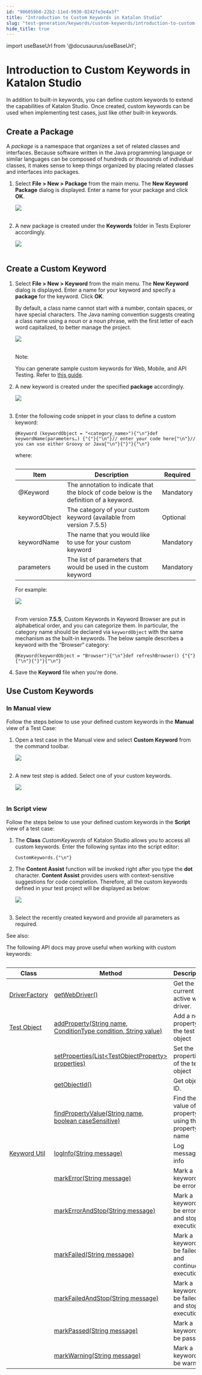 ```yaml
---
id: "906059b0-22b2-11ed-9930-0242fe3e4a3f"
title: "Introduction to Custom Keywords in Katalon Studio"
slug: "test-generation/keywords/custom-keywords/introduction-to-custom-keywords-in-katalon-studio"
hide_title: true
---
```

import useBaseUrl from '@docusaurus/useBaseUrl';


# <a id="id" class="anchor_top_offset"/><a id="ariaid-title1" class="anchor_top_offset"/>Introduction to Custom Keywords in <span xmlns="http://www.w3.org/1999/xhtml" className="ph">Katalon Studio</span> 

<p xmlns="http://www.w3.org/1999/xhtml" className="p">In addition to built-in keywords, you can define custom keywords   to extend the capabilities of Katalon Studio. Once created, custom   keywords can be used when implementing test cases, just like other   built-in keywords.</p> 
    

## <a id="id_1" class="anchor_top_offset"/>Create a Package

    
      
<p xmlns="http://www.w3.org/1999/xhtml" className="p">A <em className="ph i">package</em> is a namespace that organizes   a set of related classes and interfaces. Because software   written in the Java programming language or similar languages can   be composed of hundreds or <em className="ph i">thousands</em> of individual   classes, it makes sense to keep things organized by placing related   classes and interfaces into packages.</p> 
      
<ol xmlns="http://www.w3.org/1999/xhtml" className="ol">   <li className="li">     <p className="p">Select <strong className="ph b">File &gt; New &gt;         Package</strong> from the main menu. The <strong className="ph b">New         Keyword Package</strong> dialog is displayed. Enter a name for       your package and click <strong className="ph b">OK</strong>.</p>     <p className="p">       <img className="image" src={useBaseUrl("https://github.com/katalon-studio/docs-images/raw/master/katalon-studio/docs/introduction-to-custom-keywords/image2017-2-6-153A353A6.png")} /><br /><br />     </p>   </li>   <li className="li">     <p className="p">A new package is created under the       <strong className="ph b">Keywords</strong> folder in Tests Explorer       accordingly.</p>     <p className="p">       <img className="image" src={useBaseUrl("https://github.com/katalon-studio/docs-images/raw/master/katalon-studio/docs/introduction-to-custom-keywords/image2017-2-6-153A363A13.png")} /><br /><br />     </p>   </li> </ol> 
    
  
    

## <a id="id_2" class="anchor_top_offset"/>Create a Custom Keyword

    
      
<ol xmlns="http://www.w3.org/1999/xhtml" className="ol">   <li className="li">     <p className="p">Select <strong className="ph b">File &gt; New &gt;         Keyword</strong> from the main menu. The <strong className="ph b">New         Keyword</strong> dialog is displayed. Enter a name for your       keyword and specify a <strong className="ph b">package</strong> for the       keyword. Click <strong className="ph b">OK</strong>.</p>     <p className="p">By default, a class name cannot start with a number, contain       spaces, or have special characters. The Java naming convention       suggests creating a class name using a noun or a noun phrase, with       the first letter of each word capitalized, to better manage the       project.</p>     <p className="p">       <img className="image" src={useBaseUrl("https://github.com/katalon-studio/docs-images/raw/master/katalon-studio/docs/introduction-to-custom-keywords/image2018-4-2-143A373A16.png")} /><br /><br />     </p>     <div className="note note note_note"><span className="note__title">Note:</span>        <p className="p">You can generate sample custom keywords for Web, Mobile, and API         Testing. Refer to <a className="xref" href="/docs/test-generation/keywords/custom-keywords/sample-custom-keywords-in-katalon-studio">this           guide</a>.</p>     </div>   </li>   <li className="li">     <p className="p">A new keyword is created under the       specified <strong className="ph b">package</strong> accordingly.</p>     <p className="p">       <img className="image" src={useBaseUrl("https://github.com/katalon-studio/docs-images/raw/master/katalon-studio/docs/introduction-to-custom-keywords/image2017-2-6-153A503A48.png")} /><br /><br />     </p>   </li>   <li className="li">     <p className="p">Enter the following code snippet in your class to define a       custom keyword:</p>     <pre className="pre codeblock"><code>@Keyword (keywordObject = "&lt;category_name&gt;"){"\n"}def keywordName(parameters…) {"{"}{"\n"}// enter your code here{"\n"}// you can use either Groovy or Java{"\n"}{"}"}{"\n"}</code></pre>     <p className="p">where:</p>     <table className="table"><caption /><thead className="thead">         <tr className>           <th className="entry anchor_top_offset" id="id_2__entry__1">Item</th>           <th className="entry anchor_top_offset" id="id_2__entry__2">Description</th>           <th className="entry anchor_top_offset" id="id_2__entry__3">Required</th>         </tr>       </thead><tbody className="tbody">         <tr className>           <td className="entry" headers="id_2__entry__1 id_2__entry__2 id_2__entry__3 ">@Keyword</td>           <td className="entry" headers="id_2__entry__1 id_2__entry__2 id_2__entry__3 ">The annotation to indicate that the block of code below is the             definition of a keyword.</td>           <td className="entry" headers="id_2__entry__1 id_2__entry__2 id_2__entry__3 ">Mandatory</td>         </tr>         <tr className>           <td className="entry" headers="id_2__entry__1 id_2__entry__2 id_2__entry__3 ">keywordObject</td>           <td className="entry" headers="id_2__entry__1 id_2__entry__2 id_2__entry__3 ">The category of your custom keyword (available from version             7.5.5)</td>           <td className="entry" headers="id_2__entry__1 id_2__entry__2 id_2__entry__3 ">Optional</td>         </tr>         <tr className>           <td className="entry" headers="id_2__entry__1 id_2__entry__2 id_2__entry__3 ">keywordName</td>           <td className="entry" headers="id_2__entry__1 id_2__entry__2 id_2__entry__3 ">The name that you would like to use for your custom             keyword</td>           <td className="entry" headers="id_2__entry__1 id_2__entry__2 id_2__entry__3 ">Mandatory</td>         </tr>         <tr className>           <td className="entry" headers="id_2__entry__1 id_2__entry__2 id_2__entry__3 ">parameters</td>           <td className="entry" headers="id_2__entry__1 id_2__entry__2 id_2__entry__3 ">The list of parameters that would be used in the custom             keyword</td>           <td className="entry" headers="id_2__entry__1 id_2__entry__2 id_2__entry__3 ">Mandatory</td>         </tr>       </tbody></table>     <p className="p">For example:</p>     <p className="p">       <img className="image" src={useBaseUrl("https://github.com/katalon-studio/docs-images/raw/master/katalon-studio/docs/introduction-to-custom-keywords/image2017-2-6-163A203A3.png")} /><br /><br />     </p>     <p className="p">From version <strong className="ph b">7.5.5</strong>, Custom Keywords in Keyword       Browser are put in alphabetical order, and you can categorize them.       In particular, the category name should be declared via       <code className="ph codeph">keywordObject</code> with the same mechanism as the built-in       keywords. The below sample describes a keyword with the       “Browser“ category:</p>     <pre className="pre codeblock"><code>@Keyword(keywordObject = "Browser"){"\n"}def refreshBrowser() {"{"}{"\n"}{"}"}{"\n"}</code></pre>   </li>   <li className="li">     <p className="p">Save the <strong className="ph b">Keyword</strong> file when you're       done.</p>   </li> </ol> 
    
  
    

## <a id="id_3" class="anchor_top_offset"/>Use Custom Keywords

    
          
      

### <a id="id_4" class="anchor_top_offset"/>In Manual view

      
        
<p xmlns="http://www.w3.org/1999/xhtml" className="p">Follow the steps below to use your defined custom keywords   in the <strong className="ph b">Manual</strong> view of a Test Case:</p> 
        
<ol xmlns="http://www.w3.org/1999/xhtml" className="ol">   <li className="li">     <p className="p">Open a test case in the Manual view and select       <strong className="ph b">Custom Keyword</strong> from the command toolbar.</p>     <p className="p">       <img className="image" src={useBaseUrl("https://github.com/katalon-studio/docs-images/raw/master/katalon-studio/docs/introduction-to-custom-keywords/image2017-6-30-203A323A47.png")} /><br /><br />     </p>   </li>   <li className="li">     <p className="p">A new test step is added. Select one of your custom       keywords.</p>     <p className="p">       <img className="image" src={useBaseUrl("https://github.com/katalon-studio/docs-images/raw/master/katalon-studio/docs/introduction-to-custom-keywords/image2017-2-6-163A443A46.png")} /><br /><br />     </p>   </li> </ol> 
      
    

### <a id="id_5" class="anchor_top_offset"/>In Script view

<p xmlns="http://www.w3.org/1999/xhtml" className="p">Follow the steps below to use your defined custom keywords   in the <strong className="ph b">Script</strong> view of a test case:</p> 
<ol xmlns="http://www.w3.org/1999/xhtml" className="ol"><li className="li">     <p className="p">       The <strong className="ph b">Class</strong>       <em className="ph i">CustomKeywords</em> of       Katalon Studio allows you to access all custom keywords. Enter the       following syntax into the script editor:</p>     <pre className="pre codeblock"><code>CustomKeywords.{"\n"}</code></pre>   </li><li className="li">     <p className="p">The <strong className="ph b">Content Assist</strong> function will be       invoked right after you type       the <strong className="ph b">dot</strong> character. <strong className="ph b">Content         Assist</strong> provides users with context-sensitive       suggestions for code completion. Therefore, all the custom keywords       defined in your test project will be displayed as below:</p>     <p className="p">       <img className="image" src={useBaseUrl("https://github.com/katalon-studio/docs-images/raw/master/katalon-studio/docs/introduction-to-custom-keywords/image2017-6-30-203A353A9.png")} /><br /><br />     </p>   </li><li className="li">     <p className="p">Select the recently created keyword and provide all parameters       as required.</p>   </li></ol> 
<p xmlns="http://www.w3.org/1999/xhtml" className="p">See also:</p> 
<p xmlns="http://www.w3.org/1999/xhtml" className="p">The following API docs may prove useful when working with custom   keywords:</p> 
<table xmlns="http://www.w3.org/1999/xhtml" className="table"><caption /><thead className="thead"><tr className><th className="entry anchor_top_offset" id="id_5__entry__1">Class</th><th className="entry anchor_top_offset" id="id_5__entry__2">Method</th><th className="entry anchor_top_offset" id="id_5__entry__3">Description</th></tr></thead><tbody className="tbody"><tr className><td className="entry" headers="id_5__entry__1 id_5__entry__2 id_5__entry__3 ">         <a className="xref j-external-link" href="https://api-docs.katalon.com/com/kms/katalon/core/webui/driver/DriverFactory.html" target="_blank">DriverFactory</a>       </td><td className="entry" headers="id_5__entry__1 id_5__entry__2 id_5__entry__3 ">         <a className="xref j-external-link" href="https://docs.katalon.com/javadoc/com/kms/katalon/core/webui/driver/DriverFactory.html#getWebDriver()" target="_blank">getWebDriver()</a>       </td><td className="entry" headers="id_5__entry__1 id_5__entry__2 id_5__entry__3 ">Get the current active web driver.</td></tr><tr className><td className="entry" headers="id_5__entry__1 id_5__entry__2 id_5__entry__3 ">         <a className="xref j-external-link" href="https://api-docs.katalon.com/com/kms/katalon/core/testobject/TestObject.html" target="_blank">Test           Object</a>       </td><td className="entry" headers="id_5__entry__1 id_5__entry__2 id_5__entry__3 ">         <a className="xref j-external-link" href="https://docs.katalon.com/javadoc/com/kms/katalon/core/testobject/TestObject.html#addProperty(java.lang.String,%20com.kms.katalon.core.testobject.ConditionType,%20java.lang.String)" target="_blank">addProperty(String           name, ConditionType condition, String value)</a>       </td><td className="entry" headers="id_5__entry__1 id_5__entry__2 id_5__entry__3 ">Add a new property to the test object</td></tr><tr className><td className="entry" headers="id_5__entry__1 id_5__entry__2 id_5__entry__3 " /><td className="entry" headers="id_5__entry__1 id_5__entry__2 id_5__entry__3 ">         <a className="xref j-external-link" href="https://docs.katalon.com/javadoc/com/kms/katalon/core/testobject/TestObject.html#setProperties(List%3CTestObjectProperty%3E)" target="_blank">setProperties(List&lt;TestObjectProperty&gt;           properties)</a>       </td><td className="entry" headers="id_5__entry__1 id_5__entry__2 id_5__entry__3 ">Set the properties of the test object</td></tr><tr className><td className="entry" headers="id_5__entry__1 id_5__entry__2 id_5__entry__3 " /><td className="entry" headers="id_5__entry__1 id_5__entry__2 id_5__entry__3 ">         <a className="xref j-external-link" href="https://docs.katalon.com/javadoc/com/kms/katalon/core/testobject/TestObject.html#getObjectId()" target="_blank">getObjectId()</a>       </td><td className="entry" headers="id_5__entry__1 id_5__entry__2 id_5__entry__3 ">Get object ID.</td></tr><tr className><td className="entry" headers="id_5__entry__1 id_5__entry__2 id_5__entry__3 " /><td className="entry" headers="id_5__entry__1 id_5__entry__2 id_5__entry__3 ">         <a className="xref j-external-link" href="https://docs.katalon.com/javadoc/com/kms/katalon/core/testobject/TestObject.html#findPropertyValue(java.lang.String,%20boolean)" target="_blank">findPropertyValue(String           name, boolean caseSensitive)</a>       </td><td className="entry" headers="id_5__entry__1 id_5__entry__2 id_5__entry__3 ">Find the value of a property using the property name</td></tr><tr className><td className="entry" headers="id_5__entry__1 id_5__entry__2 id_5__entry__3 ">         <a className="xref j-external-link" href="https://api-docs.katalon.com/com/kms/katalon/core/util/KeywordUtil.html" target="_blank">Keyword           Util</a>       </td><td className="entry" headers="id_5__entry__1 id_5__entry__2 id_5__entry__3 ">         <a className="xref j-external-link" href="https://docs.katalon.com/javadoc/com/kms/katalon/core/util/KeywordUtil.html#logInfo(java.lang.String)" target="_blank">logInfo(String           message)</a>       </td><td className="entry" headers="id_5__entry__1 id_5__entry__2 id_5__entry__3 ">Log message as info</td></tr><tr className><td className="entry" headers="id_5__entry__1 id_5__entry__2 id_5__entry__3 " /><td className="entry" headers="id_5__entry__1 id_5__entry__2 id_5__entry__3 ">         <a className="xref j-external-link" href="https://docs.katalon.com/javadoc/com/kms/katalon/core/util/KeywordUtil.html#markError(java.lang.String)" target="_blank">markError(String           message)</a>       </td><td className="entry" headers="id_5__entry__1 id_5__entry__2 id_5__entry__3 ">Mark a keyword to be error</td></tr><tr className><td className="entry" headers="id_5__entry__1 id_5__entry__2 id_5__entry__3 " /><td className="entry" headers="id_5__entry__1 id_5__entry__2 id_5__entry__3 ">         <a className="xref j-external-link" href="https://docs.katalon.com/javadoc/com/kms/katalon/core/util/KeywordUtil.html#markErrorAndStop(java.lang.String)" target="_blank">markErrorAndStop(String           message)</a>       </td><td className="entry" headers="id_5__entry__1 id_5__entry__2 id_5__entry__3 ">Mark a keyword to be error and stop execution</td></tr><tr className><td className="entry" headers="id_5__entry__1 id_5__entry__2 id_5__entry__3 " /><td className="entry" headers="id_5__entry__1 id_5__entry__2 id_5__entry__3 ">         <a className="xref j-external-link" href="https://docs.katalon.com/javadoc/com/kms/katalon/core/util/KeywordUtil.html#markFailed(java.lang.String)" target="_blank">markFailed(String           message)</a>       </td><td className="entry" headers="id_5__entry__1 id_5__entry__2 id_5__entry__3 ">Mark a keyword to be failed and continue execution</td></tr><tr className><td className="entry" headers="id_5__entry__1 id_5__entry__2 id_5__entry__3 " /><td className="entry" headers="id_5__entry__1 id_5__entry__2 id_5__entry__3 ">         <a className="xref j-external-link" href="https://docs.katalon.com/javadoc/com/kms/katalon/core/util/KeywordUtil.html#markFailedAndStop(java.lang.String)" target="_blank">markFailedAndStop(String           message)</a>       </td><td className="entry" headers="id_5__entry__1 id_5__entry__2 id_5__entry__3 ">Mark a keyword to be failed and stop execution</td></tr><tr className><td className="entry" headers="id_5__entry__1 id_5__entry__2 id_5__entry__3 " /><td className="entry" headers="id_5__entry__1 id_5__entry__2 id_5__entry__3 ">         <a className="xref j-external-link" href="https://docs.katalon.com/javadoc/com/kms/katalon/core/util/KeywordUtil.html#markPassed(java.lang.String)" target="_blank">markPassed(String           message)</a>       </td><td className="entry" headers="id_5__entry__1 id_5__entry__2 id_5__entry__3 ">Mark a keyword to be passed</td></tr><tr className><td className="entry" headers="id_5__entry__1 id_5__entry__2 id_5__entry__3 " /><td className="entry" headers="id_5__entry__1 id_5__entry__2 id_5__entry__3 ">         <a className="xref j-external-link" href="https://docs.katalon.com/javadoc/com/kms/katalon/core/util/KeywordUtil.html#markWarning(java.lang.String)" target="_blank">markWarning(String           message)</a>       </td><td className="entry" headers="id_5__entry__1 id_5__entry__2 id_5__entry__3 ">Mark a keyword to be warning</td></tr></tbody></table> 
